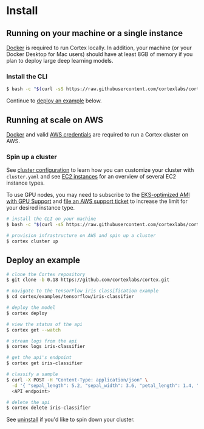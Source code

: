 # Install

## Running on your machine or a single instance

[Docker](https://docs.docker.com/install) is required to run Cortex locally. In addition, your machine (or your Docker Desktop for Mac users) should have at least 8GB of memory if you plan to deploy large deep learning models.

### Install the CLI

<!-- CORTEX_VERSION_MINOR -->
```bash
$ bash -c "$(curl -sS https://raw.githubusercontent.com/cortexlabs/cortex/0.18/get-cli.sh)"
```

Continue to [deploy an example](#deploy-an-example) below.

## Running at scale on AWS

[Docker](https://docs.docker.com/install) and valid [AWS credentials](aws-credentials.md) are required to run a Cortex cluster on AWS.

### Spin up a cluster

See [cluster configuration](config.md) to learn how you can customize your cluster with `cluster.yaml` and see [EC2 instances](ec2-instances.md) for an overview of several EC2 instance types.

To use GPU nodes, you may need to subscribe to the [EKS-optimized AMI with GPU Support](https://aws.amazon.com/marketplace/pp/B07GRHFXGM) and [file an AWS support ticket](https://console.aws.amazon.com/support/cases#/create?issueType=service-limit-increase&limitType=ec2-instances) to increase the limit for your desired instance type.

<!-- CORTEX_VERSION_MINOR -->
```bash
# install the CLI on your machine
$ bash -c "$(curl -sS https://raw.githubusercontent.com/cortexlabs/cortex/0.18/get-cli.sh)"

# provision infrastructure on AWS and spin up a cluster
$ cortex cluster up
```

## Deploy an example

<!-- CORTEX_VERSION_MINOR -->
```bash
# clone the Cortex repository
$ git clone -b 0.18 https://github.com/cortexlabs/cortex.git

# navigate to the TensorFlow iris classification example
$ cd cortex/examples/tensorflow/iris-classifier

# deploy the model
$ cortex deploy

# view the status of the api
$ cortex get --watch

# stream logs from the api
$ cortex logs iris-classifier

# get the api's endpoint
$ cortex get iris-classifier

# classify a sample
$ curl -X POST -H "Content-Type: application/json" \
  -d '{ "sepal_length": 5.2, "sepal_width": 3.6, "petal_length": 1.4, "petal_width": 0.3 }' \
  <API endpoint>

# delete the api
$ cortex delete iris-classifier
```

See [uninstall](uninstall.md) if you'd like to spin down your cluster.
